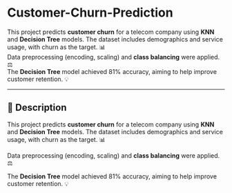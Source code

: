 # Customer-Churn-Prediction

This project predicts **customer churn** for a telecom company using **KNN** and **Decision Tree** models. The dataset includes demographics and service usage, with churn as the target. 📊  
Data preprocessing (encoding, scaling) and **class balancing** were applied. ⚖️  
The **Decision Tree** model achieved 81% accuracy, aiming to help improve customer retention. 💡

---

## 📖 Description

This project predicts **customer churn** for a telecom company using **KNN** and **Decision Tree** models. The dataset includes demographics and service usage, with churn as the target. 📊

Data preprocessing (encoding, scaling) and **class balancing** were applied. ⚖️

The **Decision Tree** model achieved 81% accuracy, aiming to help improve customer retention. 💡
